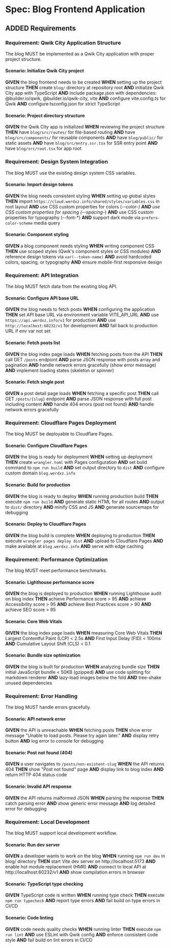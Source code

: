 # Spec: Blog Frontend Application

## ADDED Requirements

### Requirement: Qwik City Application Structure
The blog MUST be implemented as a Qwik City application with proper project structure.

#### Scenario: Initialize Qwik City project
**GIVEN** the blog frontend needs to be created
**WHEN** setting up the project structure
**THEN** create `blog/` directory at repository root
**AND** initialize Qwik City app with TypeScript
**AND** include package.json with dependencies: @builder.io/qwik, @builder.io/qwik-city, vite
**AND** configure vite.config.ts for Qwik
**AND** configure tsconfig.json for strict TypeScript

#### Scenario: Project directory structure
**GIVEN** the Qwik City app is initialized
**WHEN** reviewing the project structure
**THEN** have `blog/src/routes/` for file-based routing
**AND** have `blog/src/components/` for reusable components
**AND** have `blog/public/` for static assets
**AND** have `blog/src/entry.ssr.tsx` for SSR entry point
**AND** have `blog/src/root.tsx` for app root

### Requirement: Design System Integration
The blog MUST use the existing design system CSS variables.

#### Scenario: Import design tokens
**GIVEN** the blog needs consistent styling
**WHEN** setting up global styles
**THEN** import `https://cloud.werdxz.info/shared/styles/variables.css` in root layout
**AND** use CSS custom properties for colors (--color-*)
**AND** use CSS custom properties for spacing (--spacing-*)
**AND** use CSS custom properties for typography (--font-*)
**AND** support dark mode via `prefers-color-scheme` media query

#### Scenario: Component styling
**GIVEN** a blog component needs styling
**WHEN** writing component CSS
**THEN** use scoped styles (Qwik's component styles or CSS modules)
**AND** reference design tokens via `var(--token-name)`
**AND** avoid hardcoded colors, spacing, or typography
**AND** ensure mobile-first responsive design

### Requirement: API Integration
The blog MUST fetch data from the existing blog API.

#### Scenario: Configure API base URL
**GIVEN** the blog needs to fetch posts
**WHEN** configuring the application
**THEN** set API base URL via environment variable VITE_API_URL
**AND** use `https://api.werdxz.info/v1` for production
**AND** use `http://localhost:60232/v1` for development
**AND** fall back to production URL if env var not set

#### Scenario: Fetch posts list
**GIVEN** the blog index page loads
**WHEN** fetching posts from the API
**THEN** call GET `/posts` endpoint
**AND** parse JSON response with posts array and pagination
**AND** handle network errors gracefully (show error message)
**AND** implement loading states (skeleton or spinner)

#### Scenario: Fetch single post
**GIVEN** a post detail page loads
**WHEN** fetching a specific post
**THEN** call GET `/posts/{slug}` endpoint
**AND** parse JSON response with full post including content
**AND** handle 404 errors (post not found)
**AND** handle network errors gracefully

### Requirement: Cloudflare Pages Deployment
The blog MUST be deployable to Cloudflare Pages.

#### Scenario: Configure Cloudflare Pages
**GIVEN** the blog is ready for deployment
**WHEN** setting up deployment
**THEN** create `wrangler.toml` with Pages configuration
**AND** set build command to `npm run build`
**AND** set output directory to `dist`
**AND** configure custom domain `blog.werdxz.info`

#### Scenario: Build for production
**GIVEN** the blog is ready to deploy
**WHEN** running production build
**THEN** execute `npm run build`
**AND** generate static HTML for all routes
**AND** output to `dist/` directory
**AND** minify CSS and JS
**AND** generate sourcemaps for debugging

#### Scenario: Deploy to Cloudflare Pages
**GIVEN** the blog build is complete
**WHEN** deploying to production
**THEN** execute `wrangler pages deploy dist`
**AND** upload to Cloudflare Pages
**AND** make available at `blog.werdxz.info`
**AND** serve with edge caching

### Requirement: Performance Optimization
The blog MUST meet performance benchmarks.

#### Scenario: Lighthouse performance score
**GIVEN** the blog is deployed to production
**WHEN** running Lighthouse audit on blog index
**THEN** achieve Performance score > 95
**AND** achieve Accessibility score > 95
**AND** achieve Best Practices score > 90
**AND** achieve SEO score > 95

#### Scenario: Core Web Vitals
**GIVEN** the blog index page loads
**WHEN** measuring Core Web Vitals
**THEN** Largest Contentful Paint (LCP) < 2.5s
**AND** First Input Delay (FID) < 100ms
**AND** Cumulative Layout Shift (CLS) < 0.1

#### Scenario: Bundle size optimization
**GIVEN** the blog is built for production
**WHEN** analyzing bundle size
**THEN** initial JavaScript bundle < 50KB (gzipped)
**AND** use code splitting for markdown renderer
**AND** lazy-load images below the fold
**AND** tree-shake unused dependencies

### Requirement: Error Handling
The blog MUST handle errors gracefully.

#### Scenario: API network error
**GIVEN** the API is unreachable
**WHEN** fetching posts
**THEN** show error message "Unable to load posts. Please try again later."
**AND** display retry button
**AND** log error to console for debugging

#### Scenario: Post not found (404)
**GIVEN** a user navigates to `/posts/non-existent-slug`
**WHEN** the API returns 404
**THEN** show "Post not found" page
**AND** display link to blog index
**AND** return HTTP 404 status code

#### Scenario: Invalid API response
**GIVEN** the API returns malformed JSON
**WHEN** parsing the response
**THEN** catch parsing error
**AND** show generic error message
**AND** log detailed error for debugging

### Requirement: Local Development
The blog MUST support local development workflow.

#### Scenario: Run dev server
**GIVEN** a developer wants to work on the blog
**WHEN** running `npm run dev` in blog/ directory
**THEN** start Vite dev server on http://localhost:5173
**AND** enable hot module replacement (HMR)
**AND** connect to local API at http://localhost:60232/v1
**AND** show compilation errors in browser

#### Scenario: TypeScript type checking
**GIVEN** TypeScript code is written
**WHEN** running type check
**THEN** execute `npm run typecheck`
**AND** report type errors
**AND** fail build on type errors in CI/CD

#### Scenario: Code linting
**GIVEN** code needs quality checks
**WHEN** running linter
**THEN** execute `npm run lint`
**AND** use ESLint with Qwik config
**AND** enforce consistent code style
**AND** fail build on lint errors in CI/CD
